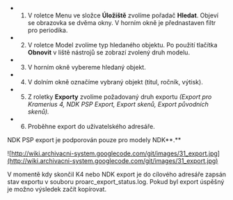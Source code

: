   * 1)	V roletce Menu ve složce **Úložiště** zvolíme pořadač **Hledat**. Objeví se obrazovka se dvěma okny. V horním okně je přednastaven filtr pro periodika.
  * 2)	V roletce Model zvolíme typ hledaného objektu. Po použití tlačítka **Obnovit** v liště nástrojů se zobrazí zvolený druh modelu.
  * 3)	V horním okně vybereme hledaný objekt.
  * 4)	V dolním okně označíme vybraný objekt (titul, ročník, výtisk).
  * 5)	Z roletky **Exporty** zvolíme požadovaný druh exportu _(Export pro Kramerius 4, NDK PSP Export, Export skenů, Export původních skenů)._
  * 6)	Proběhne export do uživatelského adresáře.

NDK PSP export je podporován pouze pro modely NDK**.**

![http://wiki.archivacni-system.googlecode.com/git/images/31_export.jpg](http://wiki.archivacni-system.googlecode.com/git/images/31_export.jpg)

V momentě kdy skončil K4 nebo NDK export je do cílového adresáře zapsán stav exportu v souboru proarc\_export\_status.log. Pokud byl export úspěšný je možno výsledek začít kopírovat.